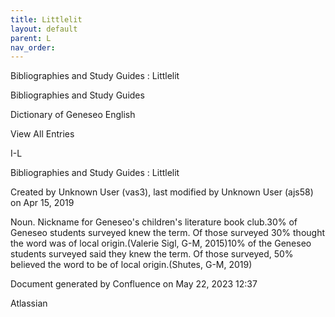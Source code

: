 ```yaml
---
title: Littlelit
layout: default
parent: L
nav_order:
---
```


Bibliographies and Study Guides : Littlelit

Bibliographies and Study Guides

Dictionary of Geneseo English

View All Entries

I-L

Bibliographies and Study Guides : Littlelit

Created by  Unknown User (vas3), last modified by  Unknown User (ajs58) on Apr 15, 2019

Noun. Nickname for Geneseo's children's literature book club.30% of Geneseo students surveyed knew the term. Of those surveyed 30% thought the word was of local origin.(Valerie Sigl, G-M, 2015)10% of the Geneseo students surveyed said they knew the term. Of those surveyed, 50% believed the word to be of local origin.(Shutes, G-M, 2019)

Document generated by Confluence on May 22, 2023 12:37

Atlassian
